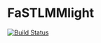# FaSTLMMlight

[![Build Status](https://github.com/tmichoel/FaSTLMMlight.jl/actions/workflows/CI.yml/badge.svg?branch=master)](https://github.com/tmichoel/FaSTLMMlight.jl/actions/workflows/CI.yml?query=branch%3Amaster)
